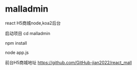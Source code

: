 # malladmin
react H5商城node,koa2后台


启动项目
cd malladmin

npm install

node app.js


前台H5商城地址
https://github.com/GitHub-jian2022/react_mall
